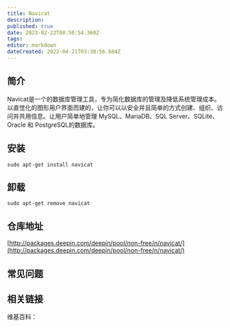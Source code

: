 ```yaml
---
title: Navicat
description: 
published: true
date: 2023-02-22T08:56:54.360Z
tags: 
editor: markdown
dateCreated: 2022-04-21T03:38:56.604Z
---
```


## 简介

Navicat是一个的数据库管理工具，专为简化数据库的管理及降低系统管理成本。以直觉化的图形用户界面而建的，让你可以以安全并且简单的方式创建、组织、访问并共用信息。让用户简单地管理 MySQL、MariaDB、SQL Server、SQLite、Oracle 和 PostgreSQL的数据库。

## 安装

`sudo apt-get install navicat`

## 卸载

`sudo apt-get remove navicat`

## 仓库地址

[http://packages.deepin.com/deepin/pool/non-free/n/navicat/](http://packages.deepin.com/deepin/pool/non-free/n/navicat/)

## 常见问题

## 相关链接

维基百科：
